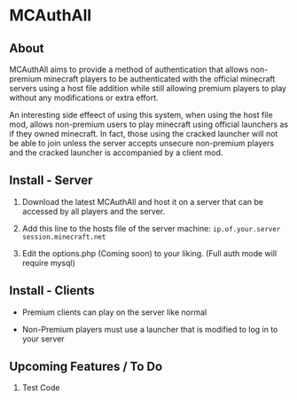 MCAuthAll
=========

About
-----

MCAuthAll aims to provide a method of authentication that allows non-premium minecraft players to be authenticated with the official minecraft servers using a host file addition while still allowing premium players to play without any modifications or extra effort.

An interesting side effeect of using this system, when using the host file mod, allows non-premium users to play minecraft using official launchers as if they owned minecraft. In fact, those using the cracked launcher will not be able to join unless the server accepts unsecure non-premium players and the cracked launcher is accompanied by a client mod.

Install - Server
----------------

1. Download the latest MCAuthAll and host it on a server that can be accessed by all players and the server.

2. Add this line to the hosts file of the server machine:
`ip.of.your.server session.minecraft.net`

3. Edit the options.php (Coming soon) to your liking. (Full auth mode will require mysql)

Install - Clients
-----------------

* Premium clients can play on the server like normal

* Non-Premium players must use a launcher that is modified to log in to your server

Upcoming Features / To Do
-------------------------

1. Test Code